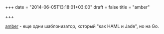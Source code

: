 +++
date = "2014-06-05T13:18:01+03:00"
draft = false
title = "amber"

+++

<p><a href="https://github.com/eknkc/amber">amber</a>&nbsp;- еще одни шаблонизатор, который &quot;как HAML и Jade&quot;, но на Go.</p>

